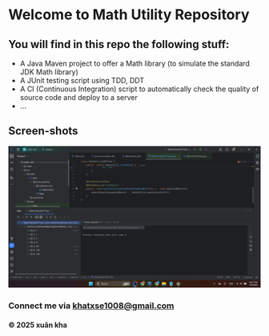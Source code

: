 # Welcome to Math Utility Repository 

## You will find in this repo the following stuff:

* A Java Maven project to offer a Math library (to simulate the standard JDK Math library)
* A JUnit testing script using TDD, DDT
* A CI (Continuous Integration) script to automatically check the quality of source code and deploy to a server 
* ...

## Screen-shots
![JUnit with TDD DDT](https://github.com/KhaTran-Git/math-util/blob/master/screen-shots/JUnit%20with%20DDT.png)

### Connect me via khatxse1008@gmail.com
#### &#169; 2025 xuân kha 